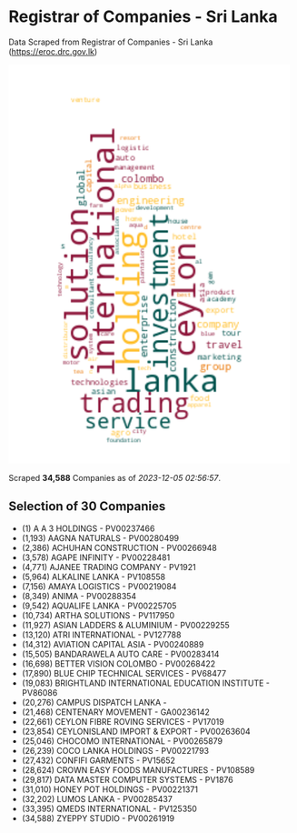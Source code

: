 # Registrar of Companies - Sri Lanka

Data Scraped from Registrar of Companies - Sri Lanka (https://eroc.drc.gov.lk)

![word-cloud](data/word_cloud.png)

Scraped **34,588** Companies as of *2023-12-05 02:56:57*.


## Selection of 30 Companies

* (1) A A 3 HOLDINGS - PV00237466
* (1,193) AAGNA NATURALS - PV00280499
* (2,386) ACHUHAN CONSTRUCTION - PV00266948
* (3,578) AGAPE INFINITY - PV00228481
* (4,771) AJANEE TRADING COMPANY - PV1921
* (5,964) ALKALINE LANKA - PV108558
* (7,156) AMAYA LOGISTICS - PV00219084
* (8,349) ANIMA - PV00288354
* (9,542) AQUALIFE LANKA - PV00225705
* (10,734) ARTHA SOLUTIONS - PV117950
* (11,927) ASIAN LADDERS & ALUMINIUM - PV00229255
* (13,120) ATRI INTERNATIONAL - PV127788
* (14,312) AVIATION CAPITAL ASIA - PV00240889
* (15,505) BANDARAWELA AUTO CARE - PV00283414
* (16,698) BETTER VISION COLOMBO - PV00268422
* (17,890) BLUE CHIP TECHNICAL SERVICES - PV68477
* (19,083) BRIGHTLAND INTERNATIONAL EDUCATION INSTITUTE - PV86086
* (20,276) CAMPUS DISPATCH LANKA - 
* (21,468) CENTENARY MOVEMENT - GA00236142
* (22,661) CEYLON FIBRE ROVING SERVICES - PV17019
* (23,854) CEYLONISLAND IMPORT & EXPORT - PV00263604
* (25,046) CHOCOMO INTERNATIONAL - PV00265879
* (26,239) COCO LANKA HOLDINGS - PV00221793
* (27,432) CONFIFI GARMENTS - PV15652
* (28,624) CROWN EASY FOODS MANUFACTURES - PV108589
* (29,817) DATA MASTER COMPUTER SYSTEMS - PV1876
* (31,010) HONEY POT HOLDINGS - PV00221371
* (32,202) LUMOS LANKA - PV00285437
* (33,395) QMEDS INTERNATIONAL - PV125350
* (34,588) ZYEPPY STUDIO - PV00261919